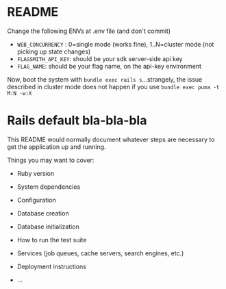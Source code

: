 # README

Change the following ENVs at .env file (and don't commit)
- `WEB_CONCURRENCY` : 0=single mode (works fine), 1..N=cluster mode (not picking up state changes)
- `FLAGSMITH_API_KEY`: should be your sdk server-side api key
- `FLAG_NAME`: should be your flag name, on the api-key environment

Now, boot the system with `bundle exec rails s`...strangely, the issue described in cluster mode does not happen if you use `bundle exec puma -t M:N -w:X`

# Rails default bla-bla-bla

This README would normally document whatever steps are necessary to get the
application up and running.

Things you may want to cover:

* Ruby version

* System dependencies

* Configuration

* Database creation

* Database initialization

* How to run the test suite

* Services (job queues, cache servers, search engines, etc.)

* Deployment instructions

* ...

